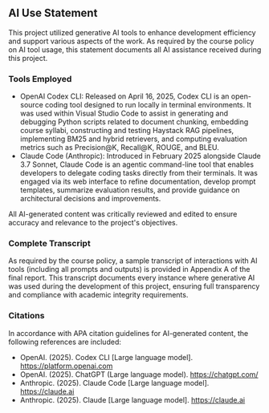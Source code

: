## AI Use Statement

This project utilized generative AI tools to enhance development efficiency and support various aspects of the work. As required by the course policy on AI tool usage, this statement documents all AI assistance received during this project.

### Tools Employed
- OpenAI Codex CLI: Released on April 16, 2025, Codex CLI is an open-source coding tool designed to run locally in terminal environments. It was used within Visual Studio Code to assist in generating and debugging Python scripts related to document chunking, embedding course syllabi, constructing and testing Haystack RAG pipelines, implementing BM25 and hybrid retrievers, and computing evaluation metrics such as Precision@K, Recall@K, ROUGE, and BLEU.
- Claude Code (Anthropic): Introduced in February 2025 alongside Claude 3.7 Sonnet, Claude Code is an agentic command-line tool that enables developers to delegate coding tasks directly from their terminals. It was engaged via its web interface to refine documentation, develop prompt templates, summarize evaluation results, and provide guidance on architectural decisions and improvements.

All AI-generated content was critically reviewed and edited to ensure accuracy and relevance to the project's objectives.

### Complete Transcript
As required by the course policy, a sample transcript of interactions with AI tools (including all prompts and outputs) is provided in Appendix A of the final report. This transcript documents every instance where generative AI was used during the development of this project, ensuring full transparency and compliance with academic integrity requirements.

### Citations
In accordance with APA citation guidelines for AI-generated content, the following references are included:
- OpenAI. (2025). Codex CLI [Large language model]. https://platform.openai.com
- OpenAI. (2025). ChatGPT (Large language model). https://chatgpt.com/ 
- Anthropic. (2025). Claude Code [Large language model]. https://claude.ai
- Anthropic. (2025). Claude [Large language model]. https://claude.ai
